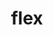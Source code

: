 ---
title: "flex"
layout: cache
categories: [package, develop]
meta: {"compilers": ["apple-clang@=16.0.0", "cce@=18.0.0", "gcc@=10.2.1", "gcc@=10.3.0", "gcc@=10.5.0", "gcc@=11.1.0", "gcc@=11.4.0", "gcc@=12.4.0", "gcc@=13.2.0", "gcc@=13.3.0", "gcc@=7.3.1", "gcc@=7.5.0", "gcc@=9.4.0", "oneapi@=2024.2.1"], "num_specs": 64, "num_specs_by_stack": {"aws-isc": 2, "aws-isc-aarch64": 2, "aws-pcluster-icelake": 1, "aws-pcluster-neoverse_v1": 2, "aws-pcluster-x86_64_v4": 4, "data-vis-sdk": 2, "developer-tools-aarch64-linux-gnu": 2, "developer-tools-darwin": 2, "developer-tools-manylinux2014": 1, "developer-tools-x86_64_v3-linux-gnu": 2, "e4s": 6, "e4s-cray-rhel": 2, "e4s-cray-sles": 1, "e4s-neoverse-v2": 4, "e4s-neoverse_v1": 3, "e4s-oneapi": 8, "e4s-power": 2, "e4s-rocm-external": 2, "gpu-tests": 10, "hep": 2, "ml-linux-aarch64-cuda": 2, "ml-linux-x86_64-cuda": 2, "ml-linux-x86_64-rocm": 2, "radiuss": 4, "root": 64}, "oss": ["amzn2", "centos7", "rhel8", "sequoia", "sle_hpc15", "ubuntu18.04", "ubuntu20.04", "ubuntu22.04", "ubuntu24.04"], "platforms": ["darwin", "linux"], "stacks": ["aws-isc", "aws-isc-aarch64", "aws-pcluster-icelake", "aws-pcluster-neoverse_v1", "aws-pcluster-x86_64_v4", "data-vis-sdk", "developer-tools-aarch64-linux-gnu", "developer-tools-darwin", "developer-tools-manylinux2014", "developer-tools-x86_64_v3-linux-gnu", "e4s", "e4s-cray-rhel", "e4s-cray-sles", "e4s-neoverse-v2", "e4s-neoverse_v1", "e4s-oneapi", "e4s-power", "e4s-rocm-external", "gpu-tests", "hep", "ml-linux-aarch64-cuda", "ml-linux-x86_64-cuda", "ml-linux-x86_64-rocm", "radiuss", "root"], "targets": ["aarch64", "neoverse_v1", "neoverse_v2", "ppc64le", "skylake_avx512", "x86_64_v3", "x86_64_v4"], "versions": ["2.6.3", "2.6.4"]}
spec_details: [{"compiler": "gcc@=11.1.0", "hash": "25jievacnuwt4li7jir6xvwsjt6ibsdj", "os": "ubuntu20.04", "platform": "linux", "size": "-", "stacks": ["gpu-tests", "root"], "target": "x86_64_v3", "variants": ["build_system=autotools", "+lex", "~nls"], "versions": ["2.6.3"]}, {"compiler": "oneapi@=2024.2.1", "hash": "35v56uejd5zxpqfygrtyq3qvrg4p5vkg", "os": "ubuntu22.04", "platform": "linux", "size": "-", "stacks": ["e4s-oneapi", "root"], "target": "x86_64_v3", "variants": ["build_system=autotools", "+lex", "~nls"], "versions": ["2.6.3"]}, {"compiler": "gcc@=11.4.0", "hash": "3db2z3grbrpz6vc77irj7yba6m2zvfpa", "os": "ubuntu22.04", "platform": "linux", "size": "-", "stacks": ["e4s-neoverse_v1", "root"], "target": "neoverse_v1", "variants": ["build_system=autotools", "+lex", "~nls"], "versions": ["2.6.3"]}, {"compiler": "gcc@=11.4.0", "hash": "3lpnun6ticvjmspfhoftgjlhcqdiyhca", "os": "ubuntu22.04", "platform": "linux", "size": "-", "stacks": ["e4s-neoverse_v1", "root"], "target": "neoverse_v1", "variants": ["build_system=autotools", "+lex", "~nls", "patches=f8b85a0"], "versions": ["2.6.4"]}, {"compiler": "gcc@=11.1.0", "hash": "42aaliol2z64dnxo5qubf3qs5flfuxwn", "os": "ubuntu20.04", "platform": "linux", "size": "-", "stacks": ["gpu-tests", "root"], "target": "x86_64_v3", "variants": ["build_system=autotools", "+lex", "~nls"], "versions": ["2.6.3"]}, {"compiler": "oneapi@=2024.2.1", "hash": "44zjhgfyukrqxirnbmtzjvm65wemkod5", "os": "ubuntu22.04", "platform": "linux", "size": "-", "stacks": ["e4s-oneapi", "root"], "target": "x86_64_v3", "variants": ["build_system=autotools", "+lex", "~nls"], "versions": ["2.6.3"]}, {"compiler": "gcc@=10.5.0", "hash": "4imzbo3tggpvzsgfhcjkzjci2qzdetne", "os": "centos7", "platform": "linux", "size": "-", "stacks": ["developer-tools-x86_64_v3-linux-gnu", "root"], "target": "x86_64_v3", "variants": ["build_system=autotools", "+lex", "~nls"], "versions": ["2.6.3"]}, {"compiler": "gcc@=11.1.0", "hash": "5aqr5v4mu343pqdogmgbq7vfcdyjbosh", "os": "ubuntu20.04", "platform": "linux", "size": "-", "stacks": ["gpu-tests", "root"], "target": "x86_64_v3", "variants": ["build_system=autotools", "+lex", "~nls"], "versions": ["2.6.3"]}, {"compiler": "apple-clang@=16.0.0", "hash": "5xmnu4nth5izjehrnx2rfrkd2brozbe7", "os": "sequoia", "platform": "darwin", "size": "-", "stacks": ["developer-tools-darwin", "root"], "target": "aarch64", "variants": ["build_system=autotools", "+lex", "~nls", "patches=f8b85a0"], "versions": ["2.6.4"]}, {"compiler": "gcc@=7.3.1", "hash": "67cpj4efqfkceogrdx3fnaqic5tsiwbu", "os": "amzn2", "platform": "linux", "size": "-", "stacks": ["aws-isc", "root"], "target": "x86_64_v3", "variants": ["build_system=autotools", "+lex", "~nls", "patches=f8b85a0"], "versions": ["2.6.4"]}, {"compiler": "gcc@=7.3.1", "hash": "7f44cssigr72ppxtckmg5v6qg236n3zb", "os": "amzn2", "platform": "linux", "size": "-", "stacks": ["aws-isc", "root"], "target": "x86_64_v3", "variants": ["build_system=autotools", "+lex", "~nls"], "versions": ["2.6.3"]}, {"compiler": "gcc@=7.5.0", "hash": "azddqycdlquucf5s4kagfqvhsrcphhsl", "os": "ubuntu18.04", "platform": "linux", "size": "-", "stacks": ["radiuss", "root"], "target": "x86_64_v3", "variants": ["build_system=autotools", "+lex", "~nls"], "versions": ["2.6.3"]}, {"compiler": "gcc@=10.2.1", "hash": "bvgnblusvdwkwjiu5kn7zf24bea3vizl", "os": "centos7", "platform": "linux", "size": "-", "stacks": ["developer-tools-manylinux2014", "root"], "target": "x86_64_v3", "variants": ["build_system=autotools", "+lex", "~nls"], "versions": ["2.6.3"]}, {"compiler": "gcc@=12.4.0", "hash": "cg5jlevsvemdjuompd24ci6cve74ailo", "os": "amzn2", "platform": "linux", "size": "-", "stacks": ["aws-pcluster-x86_64_v4", "root"], "target": "x86_64_v4", "variants": ["build_system=autotools", "+lex", "~nls", "patches=f8b85a0"], "versions": ["2.6.4"]}, {"compiler": "gcc@=10.3.0", "hash": "d2hyipfiu56dylnvdkrydfo576cuie53", "os": "sle_hpc15", "platform": "linux", "size": "-", "stacks": ["e4s-cray-sles", "root"], "target": "x86_64_v4", "variants": ["build_system=autotools", "+lex", "~nls"], "versions": ["2.6.3"]}, {"compiler": "gcc@=11.4.0", "hash": "ddcpwaw2p456gqbgdufoc52ca5wakozn", "os": "ubuntu22.04", "platform": "linux", "size": "-", "stacks": ["e4s", "e4s-rocm-external", "hep", "root"], "target": "x86_64_v3", "variants": ["build_system=autotools", "+lex", "~nls"], "versions": ["2.6.3"]}, {"compiler": "gcc@=12.4.0", "hash": "dgoj5prakbha7om7d3ml4a3k2wn5aytw", "os": "amzn2", "platform": "linux", "size": "-", "stacks": ["aws-pcluster-neoverse_v1", "root"], "target": "neoverse_v1", "variants": ["build_system=autotools", "+lex", "~nls", "patches=f8b85a0"], "versions": ["2.6.4"]}, {"compiler": "gcc@=7.5.0", "hash": "dqodttsy22qo7ace6jjipsuijlpdbrnq", "os": "ubuntu18.04", "platform": "linux", "size": "-", "stacks": ["radiuss", "root"], "target": "x86_64_v3", "variants": ["build_system=autotools", "+lex", "~nls"], "versions": ["2.6.3"]}, {"compiler": "gcc@=7.5.0", "hash": "eyiwncdwsmhhd73u4d5mhvqifzvfa7lw", "os": "ubuntu18.04", "platform": "linux", "size": "-", "stacks": ["radiuss", "root"], "target": "x86_64_v3", "variants": ["build_system=autotools", "+lex", "~nls"], "versions": ["2.6.3"]}, {"compiler": "oneapi@=2024.2.1", "hash": "eyozkmd673acdoi2qm7uv7bubec2kopx", "os": "ubuntu22.04", "platform": "linux", "size": "-", "stacks": ["e4s-oneapi", "root"], "target": "x86_64_v3", "variants": ["build_system=autotools", "+lex", "~nls", "patches=f8b85a0"], "versions": ["2.6.4"]}, {"compiler": "gcc@=11.4.0", "hash": "fdmxb3muaktmxgyuiztzhfaqpbvxmp4e", "os": "ubuntu22.04", "platform": "linux", "size": "-", "stacks": ["e4s", "root"], "target": "x86_64_v3", "variants": ["build_system=autotools", "+lex", "~nls", "patches=f8b85a0"], "versions": ["2.6.4"]}, {"compiler": "oneapi@=2024.2.1", "hash": "fga2gxdwdode7gzz6zhsnodaghopcimk", "os": "ubuntu22.04", "platform": "linux", "size": "-", "stacks": ["e4s-oneapi", "root"], "target": "x86_64_v3", "variants": ["build_system=autotools", "+lex", "~nls"], "versions": ["2.6.3"]}, {"compiler": "gcc@=9.4.0", "hash": "fgc6bt3nsicqrt5uslsvmebwhydr63lx", "os": "ubuntu20.04", "platform": "linux", "size": "-", "stacks": ["e4s-power", "root"], "target": "ppc64le", "variants": ["build_system=autotools", "+lex", "~nls"], "versions": ["2.6.3"]}, {"compiler": "gcc@=11.1.0", "hash": "fh2yblnpaejnningdbcbwzyksoyebasw", "os": "ubuntu20.04", "platform": "linux", "size": "-", "stacks": ["data-vis-sdk", "root"], "target": "x86_64_v3", "variants": ["build_system=autotools", "+lex", "~nls"], "versions": ["2.6.3"]}, {"compiler": "gcc@=7.3.1", "hash": "fyomwz75hz4xux3ekxzj23ciaj4syoz4", "os": "amzn2", "platform": "linux", "size": "-", "stacks": ["aws-isc-aarch64", "root"], "target": "aarch64", "variants": ["build_system=autotools", "+lex", "~nls"], "versions": ["2.6.3"]}, {"compiler": "gcc@=13.3.0", "hash": "gcvpk442c4d32dst2h55hot2sdefm7j4", "os": "rhel8", "platform": "linux", "size": "-", "stacks": ["developer-tools-aarch64-linux-gnu", "root"], "target": "aarch64", "variants": ["build_system=autotools", "+lex", "~nls"], "versions": ["2.6.3"]}, {"compiler": "cce@=18.0.0", "hash": "gu3dbasimiz3z3twr7rhgqiak2iediqk", "os": "rhel8", "platform": "linux", "size": "-", "stacks": ["e4s-cray-rhel", "root"], "target": "x86_64_v3", "variants": ["build_system=autotools", "+lex", "~nls"], "versions": ["2.6.3"]}, {"compiler": "gcc@=11.4.0", "hash": "hmwnb2eq6msjv6glcwnnj2zhe5ix5h4k", "os": "ubuntu22.04", "platform": "linux", "size": "-", "stacks": ["e4s", "root"], "target": "x86_64_v3", "variants": ["build_system=autotools", "+lex", "~nls", "patches=f8b85a0"], "versions": ["2.6.4"]}, {"compiler": "gcc@=7.3.1", "hash": "il4t47unr5gnbobgczyhghzyfriezrgw", "os": "amzn2", "platform": "linux", "size": "-", "stacks": ["aws-isc-aarch64", "root"], "target": "aarch64", "variants": ["build_system=autotools", "+lex", "~nls", "patches=f8b85a0"], "versions": ["2.6.4"]}, {"compiler": "gcc@=11.4.0", "hash": "itf7eitcwwzfnhyhbxuvex42bichckey", "os": "ubuntu22.04", "platform": "linux", "size": "-", "stacks": ["e4s", "root"], "target": "x86_64_v3", "variants": ["build_system=autotools", "+lex", "~nls", "patches=f8b85a0"], "versions": ["2.6.4"]}, {"compiler": "gcc@=11.1.0", "hash": "jqns45ohe6oylv7cpgtnlas4hx5vutuj", "os": "ubuntu20.04", "platform": "linux", "size": "-", "stacks": ["gpu-tests", "root"], "target": "x86_64_v3", "variants": ["build_system=autotools", "+lex", "~nls"], "versions": ["2.6.3"]}, {"compiler": "gcc@=11.4.0", "hash": "kklxhcjj3do45ieyzrlg46r4vhy47mlo", "os": "ubuntu22.04", "platform": "linux", "size": "-", "stacks": ["e4s-neoverse-v2", "root"], "target": "neoverse_v2", "variants": ["build_system=autotools", "+lex", "~nls", "patches=f8b85a0"], "versions": ["2.6.4"]}, {"compiler": "oneapi@=2024.2.1", "hash": "lwrj5pxxz33rmen5vqekhtpbjuazv4sn", "os": "ubuntu22.04", "platform": "linux", "size": "-", "stacks": ["e4s-oneapi", "root"], "target": "x86_64_v3", "variants": ["build_system=autotools", "+lex", "~nls", "patches=f8b85a0"], "versions": ["2.6.4"]}, {"compiler": "gcc@=13.2.0", "hash": "mqhbgnkbjx6vt4czi4hx6nbavn35rrhq", "os": "ubuntu24.04", "platform": "linux", "size": "-", "stacks": ["ml-linux-aarch64-cuda", "root"], "target": "aarch64", "variants": ["build_system=autotools", "+lex", "~nls"], "versions": ["2.6.3"]}, {"compiler": "apple-clang@=16.0.0", "hash": "nfxb56dquolmovycrmf2d3yzqb26wnts", "os": "sequoia", "platform": "darwin", "size": "-", "stacks": ["developer-tools-darwin", "root"], "target": "aarch64", "variants": ["build_system=autotools", "+lex", "~nls", "patches=f8b85a0"], "versions": ["2.6.4"]}, {"compiler": "gcc@=12.4.0", "hash": "nlit6jnqiuyaesuyi3ypev5xj6we7qw5", "os": "amzn2", "platform": "linux", "size": "-", "stacks": ["aws-pcluster-neoverse_v1", "root"], "target": "neoverse_v1", "variants": ["build_system=autotools", "+lex", "~nls", "patches=f8b85a0"], "versions": ["2.6.4"]}, {"compiler": "gcc@=11.1.0", "hash": "nnpsyxtqoqaeriktjqvay2wswdx3qqoo", "os": "ubuntu20.04", "platform": "linux", "size": "-", "stacks": ["gpu-tests", "root"], "target": "x86_64_v3", "variants": ["build_system=autotools", "+lex", "~nls"], "versions": ["2.6.3"]}, {"compiler": "gcc@=11.1.0", "hash": "nooxgiov53phx5ilmqhabvpiyo3uiiru", "os": "ubuntu20.04", "platform": "linux", "size": "-", "stacks": ["gpu-tests", "root"], "target": "x86_64_v3", "variants": ["build_system=autotools", "+lex", "~nls"], "versions": ["2.6.3"]}, {"compiler": "gcc@=11.4.0", "hash": "ntpfz3qyn4bvwp45e2juk3ycl7iymiul", "os": "ubuntu22.04", "platform": "linux", "size": "-", "stacks": ["e4s-neoverse-v2", "root"], "target": "neoverse_v2", "variants": ["build_system=autotools", "+lex", "~nls", "patches=f8b85a0"], "versions": ["2.6.4"]}, {"compiler": "gcc@=13.2.0", "hash": "nyq7saxil6fgkzauuql6dxr5odw6sbqo", "os": "ubuntu24.04", "platform": "linux", "size": "-", "stacks": ["ml-linux-aarch64-cuda", "root"], "target": "aarch64", "variants": ["build_system=autotools", "+lex", "~nls"], "versions": ["2.6.3"]}, {"compiler": "gcc@=11.1.0", "hash": "onwewaxnrztwf2dzovknr672ai5xcnk7", "os": "ubuntu20.04", "platform": "linux", "size": "-", "stacks": ["gpu-tests", "root"], "target": "x86_64_v3", "variants": ["build_system=autotools", "+lex", "~nls"], "versions": ["2.6.3"]}, {"compiler": "gcc@=11.4.0", "hash": "p5x5ow3v5fvp2bvy6gck5hfrmsxtrfr6", "os": "ubuntu22.04", "platform": "linux", "size": "-", "stacks": ["e4s-neoverse-v2", "root"], "target": "neoverse_v2", "variants": ["build_system=autotools", "+lex", "~nls"], "versions": ["2.6.3"]}, {"compiler": "gcc@=11.4.0", "hash": "pnimqs4o6zevltf6fvfp3olypbvqsfrh", "os": "ubuntu22.04", "platform": "linux", "size": "-", "stacks": ["e4s-neoverse_v1", "root"], "target": "neoverse_v1", "variants": ["build_system=autotools", "+lex", "~nls", "patches=f8b85a0"], "versions": ["2.6.4"]}, {"compiler": "gcc@=11.4.0", "hash": "qqcsevvdvxsxg4jinfj2axcj54wsidl6", "os": "ubuntu22.04", "platform": "linux", "size": "-", "stacks": ["e4s", "e4s-rocm-external", "hep", "root"], "target": "x86_64_v3", "variants": ["build_system=autotools", "+lex", "~nls"], "versions": ["2.6.3"]}, {"compiler": "gcc@=7.5.0", "hash": "rdam3vfowbg3d5pbsvm7jp2gue7maw4t", "os": "ubuntu18.04", "platform": "linux", "size": "-", "stacks": ["radiuss", "root"], "target": "x86_64_v3", "variants": ["build_system=autotools", "+lex", "~nls"], "versions": ["2.6.3"]}, {"compiler": "oneapi@=2024.2.1", "hash": "rhqszelqfvuabdvknjcteczszjirqjqi", "os": "ubuntu22.04", "platform": "linux", "size": "-", "stacks": ["e4s-oneapi", "root"], "target": "x86_64_v3", "variants": ["build_system=autotools", "+lex", "~nls", "patches=f8b85a0"], "versions": ["2.6.4"]}, {"compiler": "oneapi@=2024.2.1", "hash": "rjpgqijp2tcv3xgikxcy37zmqkwmrv3e", "os": "ubuntu22.04", "platform": "linux", "size": "-", "stacks": ["e4s-oneapi", "root"], "target": "x86_64_v3", "variants": ["build_system=autotools", "+lex", "~nls"], "versions": ["2.6.3"]}, {"compiler": "gcc@=11.1.0", "hash": "sgfuyb54z3nciiw3qwultf454ioyvuvs", "os": "ubuntu20.04", "platform": "linux", "size": "-", "stacks": ["gpu-tests", "root"], "target": "x86_64_v3", "variants": ["build_system=autotools", "+lex", "~nls"], "versions": ["2.6.3"]}, {"compiler": "oneapi@=2024.2.1", "hash": "u2ujpqavg7a36rhzhihej3uldweejhcs", "os": "ubuntu22.04", "platform": "linux", "size": "-", "stacks": ["e4s-oneapi", "root"], "target": "x86_64_v3", "variants": ["build_system=autotools", "+lex", "~nls", "patches=f8b85a0"], "versions": ["2.6.4"]}, {"compiler": "gcc@=13.2.0", "hash": "ue7eojofe6waj7azgg4b47er22ej5ii4", "os": "ubuntu24.04", "platform": "linux", "size": "-", "stacks": ["ml-linux-x86_64-cuda", "ml-linux-x86_64-rocm", "root"], "target": "x86_64_v3", "variants": ["build_system=autotools", "+lex", "~nls"], "versions": ["2.6.3"]}, {"compiler": "gcc@=7.3.1", "hash": "ug7zpc7ryo55o4rwxvvuaqdwrmsua3oj", "os": "amzn2", "platform": "linux", "size": "-", "stacks": ["aws-pcluster-icelake", "root"], "target": "skylake_avx512", "variants": ["build_system=autotools", "+lex", "~nls", "patches=f8b85a0"], "versions": ["2.6.4"]}, {"compiler": "gcc@=9.4.0", "hash": "ux6gb5ncu7fbjgld7mtv2ldnywhe47z4", "os": "ubuntu20.04", "platform": "linux", "size": "-", "stacks": ["e4s-power", "root"], "target": "ppc64le", "variants": ["build_system=autotools", "+lex", "~nls", "patches=f8b85a0"], "versions": ["2.6.4"]}, {"compiler": "gcc@=11.4.0", "hash": "v5tbq6a6rsqx3b5m3cvrqmwe5f66kpfs", "os": "ubuntu22.04", "platform": "linux", "size": "-", "stacks": ["e4s-neoverse-v2", "root"], "target": "neoverse_v2", "variants": ["build_system=autotools", "+lex", "~nls"], "versions": ["2.6.3"]}, {"compiler": "cce@=18.0.0", "hash": "vo25flizzzm7hpkdld6bacjynfxkehyz", "os": "rhel8", "platform": "linux", "size": "-", "stacks": ["e4s-cray-rhel", "root"], "target": "x86_64_v3", "variants": ["build_system=autotools", "+lex", "~nls"], "versions": ["2.6.3"]}, {"compiler": "gcc@=11.1.0", "hash": "wlouuqxwust24u3djv3hg6cncgez2imp", "os": "ubuntu20.04", "platform": "linux", "size": "-", "stacks": ["gpu-tests", "root"], "target": "x86_64_v3", "variants": ["build_system=autotools", "+lex", "~nls"], "versions": ["2.6.3"]}, {"compiler": "gcc@=11.1.0", "hash": "wmvj3bpwqnw27g5axlvg7g5x6aifhgti", "os": "ubuntu20.04", "platform": "linux", "size": "-", "stacks": ["gpu-tests", "root"], "target": "x86_64_v3", "variants": ["build_system=autotools", "+lex", "~nls"], "versions": ["2.6.3"]}, {"compiler": "gcc@=11.1.0", "hash": "wnoj7awfdsjqpmd6566nqi7whc2alxws", "os": "ubuntu20.04", "platform": "linux", "size": "-", "stacks": ["data-vis-sdk", "root"], "target": "x86_64_v3", "variants": ["build_system=autotools", "+lex", "~nls"], "versions": ["2.6.3"]}, {"compiler": "gcc@=11.4.0", "hash": "x5ebzmjquiegmlxkab7flvsp7uvpjt5v", "os": "ubuntu22.04", "platform": "linux", "size": "-", "stacks": ["e4s", "root"], "target": "x86_64_v3", "variants": ["build_system=autotools", "+lex", "~nls", "patches=f8b85a0"], "versions": ["2.6.4"]}, {"compiler": "gcc@=12.4.0", "hash": "xapkfc73plb5z2mgpxeg277xeycpgblh", "os": "amzn2", "platform": "linux", "size": "-", "stacks": ["aws-pcluster-x86_64_v4", "root"], "target": "x86_64_v3", "variants": ["build_system=autotools", "+lex", "~nls", "patches=f8b85a0"], "versions": ["2.6.4"]}, {"compiler": "gcc@=13.2.0", "hash": "yrb5yzpcvngyleh46hzgw5plfd5x7xug", "os": "ubuntu24.04", "platform": "linux", "size": "-", "stacks": ["ml-linux-x86_64-cuda", "ml-linux-x86_64-rocm", "root"], "target": "x86_64_v3", "variants": ["build_system=autotools", "+lex", "~nls"], "versions": ["2.6.3"]}, {"compiler": "gcc@=12.4.0", "hash": "ywhoqbbm6hyg5vh3plaqmaz4vid7npvx", "os": "amzn2", "platform": "linux", "size": "-", "stacks": ["aws-pcluster-x86_64_v4", "root"], "target": "x86_64_v4", "variants": ["build_system=autotools", "+lex", "~nls", "patches=f8b85a0"], "versions": ["2.6.4"]}, {"compiler": "gcc@=12.4.0", "hash": "yzocfb5rnmjmcttu7mi6k4rwagsw5lom", "os": "amzn2", "platform": "linux", "size": "-", "stacks": ["aws-pcluster-x86_64_v4", "root"], "target": "x86_64_v3", "variants": ["build_system=autotools", "+lex", "~nls", "patches=f8b85a0"], "versions": ["2.6.4"]}, {"compiler": "gcc@=13.3.0", "hash": "zi7hssr7a5fobgsqlgpxlgzpi7mve3se", "os": "rhel8", "platform": "linux", "size": "-", "stacks": ["developer-tools-aarch64-linux-gnu", "root"], "target": "aarch64", "variants": ["build_system=autotools", "+lex", "~nls"], "versions": ["2.6.3"]}, {"compiler": "gcc@=10.5.0", "hash": "zw5vgg2s5lgwvvmlmzrf2v3f6k7tioli", "os": "centos7", "platform": "linux", "size": "-", "stacks": ["developer-tools-x86_64_v3-linux-gnu", "root"], "target": "x86_64_v3", "variants": ["build_system=autotools", "+lex", "~nls"], "versions": ["2.6.3"]}]
---